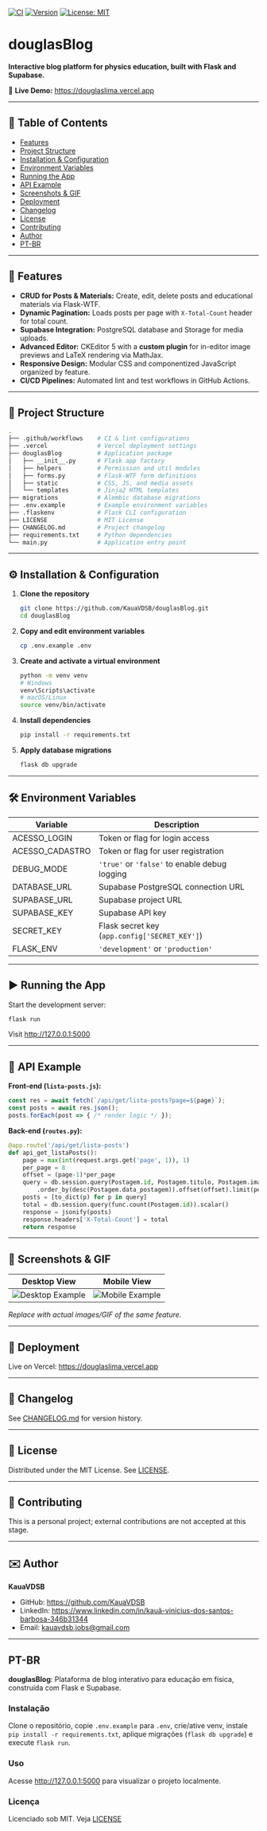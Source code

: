 [![CI](https://github.com/KauaVDSB/douglasBlog/actions/workflows/ci.yml/badge.svg)](https://github.com/KauaVDSB/douglasBlog/actions/workflows/ci.yml) [![Version](https://img.shields.io/badge/version-1.0.0-blue.svg)](https://github.com/KauaVDSB/douglasBlog/releases/tag/v1.0.0) [![License: MIT](https://img.shields.io/badge/License-MIT-yellow.svg)](LICENSE)

# douglasBlog

**Interactive blog platform for physics education, built with Flask and Supabase.**

🔗 **Live Demo:** https://douglaslima.vercel.app

---

## 📑 Table of Contents
- [Features](#features)
- [Project Structure](#project-structure)
- [Installation & Configuration](#installation--configuration)
- [Environment Variables](#environment-variables)
- [Running the App](#running-the-app)
- [API Example](#api-example)
- [Screenshots & GIF](#screenshots--gif)
- [Deployment](#deployment)
- [Changelog](#changelog)
- [License](#license)
- [Contributing](#contributing)
- [Author](#author)
- [PT-BR](#pt-br)

---

## 🚀 Features
- **CRUD for Posts & Materials:** Create, edit, delete posts and educational materials via Flask-WTF.
- **Dynamic Pagination:** Loads posts per page with `X-Total-Count` header for total count.
- **Supabase Integration:** PostgreSQL database and Storage for media uploads.
- **Advanced Editor:** CKEditor 5 with a **custom plugin** for in-editor image previews and LaTeX rendering via MathJax.
- **Responsive Design:** Modular CSS and componentized JavaScript organized by feature.
- **CI/CD Pipelines:** Automated lint and test workflows in GitHub Actions.

---

## 📁 Project Structure
```bash
.
├── .github/workflows    # CI & lint configurations
├── .vercel              # Vercel deployment settings
├── douglasBlog          # Application package
│   ├── __init__.py      # Flask app factory
│   ├── helpers          # Permission and util modules
│   ├── forms.py         # Flask-WTF form definitions
│   ├── static           # CSS, JS, and media assets
│   └── templates        # Jinja2 HTML templates
├── migrations           # Alembic database migrations
├── .env.example         # Example environment variables
├── .flaskenv            # Flask CLI configuration
├── LICENSE              # MIT License
├── CHANGELOG.md         # Project changelog
├── requirements.txt     # Python dependencies
└── main.py              # Application entry point
```

---

## ⚙️ Installation & Configuration
1. **Clone the repository**
   ```bash
   git clone https://github.com/KauaVDSB/douglasBlog.git
   cd douglasBlog
   ```
2. **Copy and edit environment variables**
   ```bash
   cp .env.example .env
   ```
3. **Create and activate a virtual environment**
   ```bash
   python -m venv venv
   # Windows
   venv\Scripts\activate
   # macOS/Linux
   source venv/bin/activate
   ```
4. **Install dependencies**
   ```bash
   pip install -r requirements.txt
   ```
5. **Apply database migrations**
   ```bash
   flask db upgrade
   ```

---

## 🛠️ Environment Variables
| Variable        | Description                                     |
|-----------------|-------------------------------------------------|
| ACESSO_LOGIN    | Token or flag for login access                  |
| ACESSO_CADASTRO | Token or flag for user registration             |
| DEBUG_MODE      | `'true'` or `'false'` to enable debug logging   |
| DATABASE_URL    | Supabase PostgreSQL connection URL              |
| SUPABASE_URL    | Supabase project URL                            |
| SUPABASE_KEY    | Supabase API key                                |
| SECRET_KEY      | Flask secret key (`app.config['SECRET_KEY']`)   |
| FLASK_ENV       | `'development'` or `'production'`               |

---

## ▶️ Running the App
Start the development server:
```bash
flask run
```
Visit http://127.0.0.1:5000

---

## 📖 API Example
**Front-end (`lista-posts.js`):**
```js
const res = await fetch(`/api/get/lista-posts?page=${page}`);
const posts = await res.json();
posts.forEach(post => { /* render logic */ });
```

**Back-end (`routes.py`):**
```python
@app.route('/api/get/lista-posts')
def api_get_listaPosts():
    page = max(int(request.args.get('page', 1)), 1)
    per_page = 8
    offset = (page-1)*per_page
    query = db.session.query(Postagem.id, Postagem.titulo, Postagem.imagem, Postagem.conteudo)
        .order_by(desc(Postagem.data_postagem)).offset(offset).limit(per_page).all()
    posts = [to_dict(p) for p in query]
    total = db.session.query(func.count(Postagem.id)).scalar()
    response = jsonify(posts)
    response.headers['X-Total-Count'] = total
    return response
```

---

## 📸 Screenshots & GIF
| Desktop View          | Mobile View           |
|-----------------------|-----------------------|
| ![Desktop Example](path/to/desktop.png) | ![Mobile Example](path/to/mobile.png) |

*Replace with actual images/GIF of the same feature.*

---

## 🚀 Deployment
Live on Vercel: https://douglaslima.vercel.app

---

## 📜 Changelog
See [CHANGELOG.md](CHANGELOG.md) for version history.

---

## 📄 License
Distributed under the MIT License. See [LICENSE](LICENSE).

---

## 🤝 Contributing
This is a personal project; external contributions are not accepted at this stage.

---

## ✉️ Author
**KauaVDSB**  
- GitHub: https://github.com/KauaVDSB  
- LinkedIn: https://www.linkedin.com/in/kauã-vinicius-dos-santos-barbosa-346b31344  
- Email: kauavdsb.jobs@gmail.com

---

## PT-BR
**douglasBlog**: Plataforma de blog interativo para educação em física, construída com Flask e Supabase.

### Instalação
Clone o repositório, copie `.env.example` para `.env`, crie/ative venv, instale `pip install -r requirements.txt`, aplique migrações (`flask db upgrade`) e execute `flask run`.

### Uso
Acesse http://127.0.0.1:5000 para visualizar o projeto localmente.

### Licença
Licenciado sob MIT. Veja [LICENSE](LICENSE)

